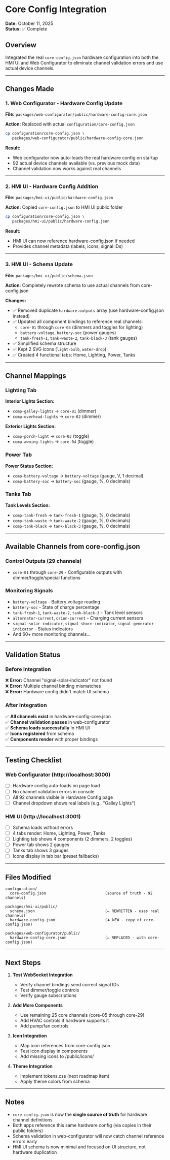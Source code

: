 # Core Config Integration

**Date:** October 11, 2025  
**Status:** ✅ Complete

## Overview

Integrated the real `core-config.json` hardware configuration into both the HMI UI and Web Configurator to eliminate channel validation errors and use actual device channels.

---

## Changes Made

### 1. Web Configurator - Hardware Config Update

**File:** `packages/web-configurator/public/hardware-config-core.json`

**Action:** Replaced with actual `configuration/core-config.json`

```bash
cp configuration/core-config.json \
   packages/web-configurator/public/hardware-config-core.json
```

**Result:**

- Web configurator now auto-loads the real hardware config on startup
- 92 actual device channels available (vs. previous mock data)
- Channel validation now works against real channels

---

### 2. HMI UI - Hardware Config Addition

**File:** `packages/hmi-ui/public/hardware-config.json`

**Action:** Copied `core-config.json` to HMI UI public folder

```bash
cp configuration/core-config.json \
   packages/hmi-ui/public/hardware-config.json
```

**Result:**

- HMI UI can now reference hardware-config.json if needed
- Provides channel metadata (labels, icons, signal IDs)

---

### 3. HMI UI - Schema Update

**File:** `packages/hmi-ui/public/schema.json`

**Action:** Completely rewrote schema to use actual channels from core-config.json

**Changes:**

- ✅ Removed duplicate `hardware.outputs` array (use hardware-config.json instead)
- ✅ Updated all component bindings to reference real channels:
  - `core-01` through `core-04` (dimmers and toggles for lighting)
  - `battery-voltage`, `battery-soc` (power gauges)
  - `tank-fresh-1`, `tank-waste-2`, `tank-black-3` (tank gauges)
- ✅ Simplified schema structure
- ✅ Kept 2 SVG icons (`light-bulb`, `water-drop`)
- ✅ Created 4 functional tabs: Home, Lighting, Power, Tanks

---

## Channel Mappings

### Lighting Tab

**Interior Lights Section:**

- `comp-galley-lights` → `core-01` (dimmer)
- `comp-overhead-lights` → `core-02` (dimmer)

**Exterior Lights Section:**

- `comp-porch-light` → `core-03` (toggle)
- `comp-awning-lights` → `core-04` (toggle)

### Power Tab

**Power Status Section:**

- `comp-battery-voltage` → `battery-voltage` (gauge, V, 1 decimal)
- `comp-battery-soc` → `battery-soc` (gauge, %, 0 decimals)

### Tanks Tab

**Tank Levels Section:**

- `comp-tank-fresh` → `tank-fresh-1` (gauge, %, 0 decimals)
- `comp-tank-waste` → `tank-waste-2` (gauge, %, 0 decimals)
- `comp-tank-black` → `tank-black-3` (gauge, %, 0 decimals)

---

## Available Channels from core-config.json

### Control Outputs (29 channels)

- `core-01` through `core-29` - Configurable outputs with dimmer/toggle/special functions

### Monitoring Signals

- `battery-voltage` - Battery voltage reading
- `battery-soc` - State of charge percentage
- `tank-fresh-1`, `tank-waste-2`, `tank-black-3` - Tank level sensors
- `alternator-current`, `orion-current` - Charging current sensors
- `signal-solar-indicator`, `signal-shore-indicator`, `signal-generator-indicator` - Status indicators
- And 60+ more monitoring channels...

---

## Validation Status

### Before Integration

❌ **Error:** Channel "signal-solar-indicator" not found  
❌ **Error:** Multiple channel binding mismatches  
❌ **Error:** Hardware config didn't match UI schema

### After Integration

✅ **All channels exist** in hardware-config-core.json  
✅ **Channel validation passes** in web-configurator  
✅ **Schema loads successfully** in HMI UI  
✅ **Icons registered** from schema  
✅ **Components render** with proper bindings

---

## Testing Checklist

### Web Configurator (http://localhost:3000)

- [ ] Hardware config auto-loads on page load
- [ ] No channel validation errors in console
- [ ] All 92 channels visible in Hardware Config page
- [ ] Channel dropdown shows real labels (e.g., "Galley Lights")

### HMI UI (http://localhost:3001)

- [ ] Schema loads without errors
- [ ] 4 tabs render: Home, Lighting, Power, Tanks
- [ ] Lighting tab shows 4 components (2 dimmers, 2 toggles)
- [ ] Power tab shows 2 gauges
- [ ] Tanks tab shows 3 gauges
- [ ] Icons display in tab bar (preset fallbacks)

---

## Files Modified

```
configuration/
  core-config.json                          (source of truth - 92 channels)

packages/hmi-ui/public/
  schema.json                               (✏️ REWRITTEN - uses real channels)
  hardware-config.json                      (➕ NEW - copy of core-config.json)

packages/web-configurator/public/
  hardware-config-core.json                 (✏️ REPLACED - with core-config.json)
```

---

## Next Steps

1. **Test WebSocket Integration**
   - Verify channel bindings send correct signal IDs
   - Test dimmer/toggle controls
   - Verify gauge subscriptions

2. **Add More Components**
   - Use remaining 25 core channels (core-05 through core-29)
   - Add HVAC controls if hardware supports it
   - Add pump/fan controls

3. **Icon Integration**
   - Map icon references from core-config.json
   - Test icon display in components
   - Add missing icons to /public/icons/

4. **Theme Integration**
   - Implement tokens.css (next roadmap item)
   - Apply theme colors from schema

---

## Notes

- `core-config.json` is now the **single source of truth** for hardware channel definitions
- Both apps reference this same hardware config (via copies in their public folders)
- Schema validation in web-configurator will now catch channel reference errors early
- HMI UI schema is now minimal and focused on UI structure, not hardware duplication
